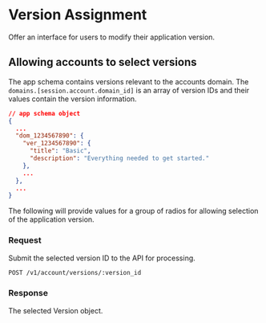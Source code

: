 # Version Assignment

Offer an interface for users to modify their application version.



## Allowing accounts to select versions

The app schema contains versions relevant to the accounts domain. The `domains.[session.account.domain_id]` is an array of version IDs and their values contain the version information.

```json
// app schema object
{
  ...
  "dom_1234567890": {
    "ver_1234567890": {
      "title": "Basic",
      "description": "Everything needed to get started."
    },
    ...
  },
  ...
}
```

The following will provide values for a group of radios for allowing selection of the application version.

<!--@include: ./includes/version-list.md-->



### Request

Submit the selected version ID to the API for processing.

```sh
POST /v1/account/versions/:version_id
```

### Response

The selected Version object.

<!--@include: ./includes/objects/version.md-->
<!--@include: ./includes/objects/properties/version.md-->


